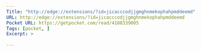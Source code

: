 ```yaml
---
Title: "http://edge://extensions/?id=jicacccodjjgmghnmekophahpmddeemd"
URL: http://edge://extensions/?id=jicacccodjjgmghnmekophahpmddeemd
Pocket URL: https://getpocket.com/read/4108339005
Tags: [pocket, ]
Excerpt: >
    
---
```



